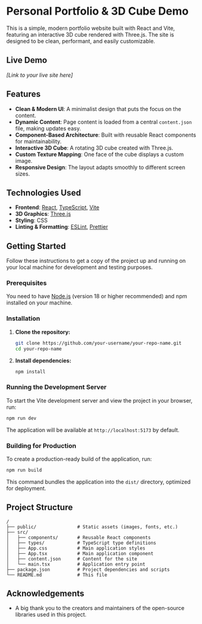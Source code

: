 # Personal Portfolio & 3D Cube Demo

This is a simple, modern portfolio website built with React and Vite, featuring an interactive 3D cube rendered with Three.js. The site is designed to be clean, performant, and easily customizable.

## Live Demo

*[Link to your live site here]*

## Features

-   **Clean & Modern UI**: A minimalist design that puts the focus on the content.
-   **Dynamic Content**: Page content is loaded from a central `content.json` file, making updates easy.
-   **Component-Based Architecture**: Built with reusable React components for maintainability.
-   **Interactive 3D Cube**: A rotating 3D cube created with Three.js.
-   **Custom Texture Mapping**: One face of the cube displays a custom image.
-   **Responsive Design**: The layout adapts smoothly to different screen sizes.

## Technologies Used

-   **Frontend**: [React](https://react.dev/), [TypeScript](https://www.typescriptlang.org/), [Vite](https://vitejs.dev/)
-   **3D Graphics**: [Three.js](https://threejs.org/)
-   **Styling**: CSS
-   **Linting & Formatting**: [ESLint](https://eslint.org/), [Prettier](https://prettier.io/)

## Getting Started

Follow these instructions to get a copy of the project up and running on your local machine for development and testing purposes.

### Prerequisites

You need to have [Node.js](https://nodejs.org/) (version 18 or higher recommended) and npm installed on your machine.

### Installation

1.  **Clone the repository:**
    ```sh
    git clone https://github.com/your-username/your-repo-name.git
    cd your-repo-name
    ```

2.  **Install dependencies:**
    ```sh
    npm install
    ```

### Running the Development Server

To start the Vite development server and view the project in your browser, run:

```sh
npm run dev
```

The application will be available at `http://localhost:5173` by default.

### Building for Production

To create a production-ready build of the application, run:

```sh
npm run build
```

This command bundles the application into the `dist/` directory, optimized for deployment.

## Project Structure

```
/
├── public/               # Static assets (images, fonts, etc.)
├── src/
│   ├── components/       # Reusable React components
│   ├── types/            # TypeScript type definitions
│   ├── App.css           # Main application styles
│   ├── App.tsx           # Main application component
│   ├── content.json      # Content for the site
│   └── main.tsx          # Application entry point
├── package.json          # Project dependencies and scripts
└── README.md             # This file
```

## Acknowledgements

-   A big thank you to the creators and maintainers of the open-source libraries used in this project.
